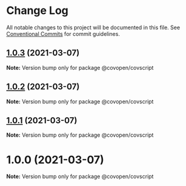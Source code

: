 # Change Log

All notable changes to this project will be documented in this file.
See [Conventional Commits](https://conventionalcommits.org) for commit guidelines.

## [1.0.3](https://github.com/CovOpen/CovQuestions/compare/@covopen/covscript@1.0.2...@covopen/covscript@1.0.3) (2021-03-07)

**Note:** Version bump only for package @covopen/covscript





## [1.0.2](https://github.com/CovOpen/CovQuestions/compare/@covopen/covscript@1.0.1...@covopen/covscript@1.0.2) (2021-03-07)

**Note:** Version bump only for package @covopen/covscript





## [1.0.1](https://github.com/CovOpen/CovQuestions/compare/@covopen/covscript@1.0.0...@covopen/covscript@1.0.1) (2021-03-07)

**Note:** Version bump only for package @covopen/covscript





# 1.0.0 (2021-03-07)

**Note:** Version bump only for package @covopen/covscript
